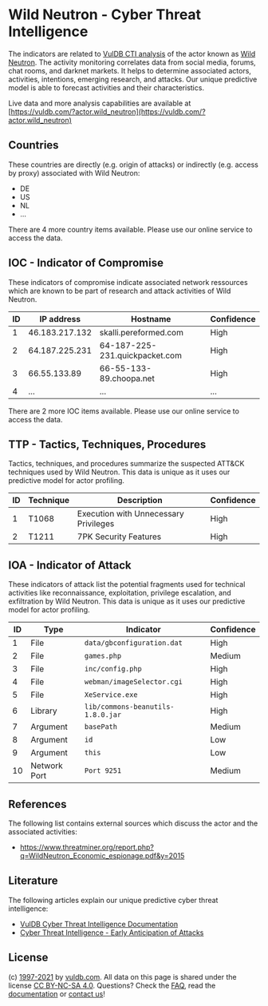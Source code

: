 # Wild Neutron - Cyber Threat Intelligence

The indicators are related to [VulDB CTI analysis](https://vuldb.com/?doc.cti) of the actor known as [Wild Neutron](https://vuldb.com/?actor.wild_neutron). The activity monitoring correlates data from social media, forums, chat rooms, and darknet markets. It helps to determine associated actors, activities, intentions, emerging research, and attacks. Our unique predictive model is able to forecast activities and their characteristics.

Live data and more analysis capabilities are available at [https://vuldb.com/?actor.wild_neutron](https://vuldb.com/?actor.wild_neutron)

## Countries

These countries are directly (e.g. origin of attacks) or indirectly (e.g. access by proxy) associated with Wild Neutron:

* DE
* US
* NL
* ...

There are 4 more country items available. Please use our online service to access the data.

## IOC - Indicator of Compromise

These indicators of compromise indicate associated network ressources which are known to be part of research and attack activities of Wild Neutron.

ID | IP address | Hostname | Confidence
-- | ---------- | -------- | ----------
1 | 46.183.217.132 | skalli.pereformed.com | High
2 | 64.187.225.231 | 64-187-225-231.quickpacket.com | High
3 | 66.55.133.89 | 66-55-133-89.choopa.net | High
4 | ... | ... | ...

There are 2 more IOC items available. Please use our online service to access the data.

## TTP - Tactics, Techniques, Procedures

Tactics, techniques, and procedures summarize the suspected ATT&CK techniques used by Wild Neutron. This data is unique as it uses our predictive model for actor profiling.

ID | Technique | Description | Confidence
-- | --------- | ----------- | ----------
1 | T1068 | Execution with Unnecessary Privileges | High
2 | T1211 | 7PK Security Features | High

## IOA - Indicator of Attack

These indicators of attack list the potential fragments used for technical activities like reconnaissance, exploitation, privilege escalation, and exfiltration by Wild Neutron. This data is unique as it uses our predictive model for actor profiling.

ID | Type | Indicator | Confidence
-- | ---- | --------- | ----------
1 | File | `data/gbconfiguration.dat` | High
2 | File | `games.php` | Medium
3 | File | `inc/config.php` | High
4 | File | `webman/imageSelector.cgi` | High
5 | File | `XeService.exe` | High
6 | Library | `lib/commons-beanutils-1.8.0.jar` | High
7 | Argument | `basePath` | Medium
8 | Argument | `id` | Low
9 | Argument | `this` | Low
10 | Network Port | `Port 9251` | Medium

## References

The following list contains external sources which discuss the actor and the associated activities:

* https://www.threatminer.org/report.php?q=WildNeutron_Economic_espionage.pdf&y=2015

## Literature

The following articles explain our unique predictive cyber threat intelligence:

* [VulDB Cyber Threat Intelligence Documentation](https://vuldb.com/?doc.cti)
* [Cyber Threat Intelligence - Early Anticipation of Attacks](https://www.scip.ch/en/?labs.20201022)

## License

(c) [1997-2021](https://vuldb.com/?doc.changelog) by [vuldb.com](https://vuldb.com/?doc.about). All data on this page is shared under the license [CC BY-NC-SA 4.0](https://creativecommons.org/licenses/by-nc-sa/4.0/). Questions? Check the [FAQ](https://vuldb.com/?doc.faq), read the [documentation](https://vuldb.com/?doc) or [contact us](https://vuldb.com/?contact)!
